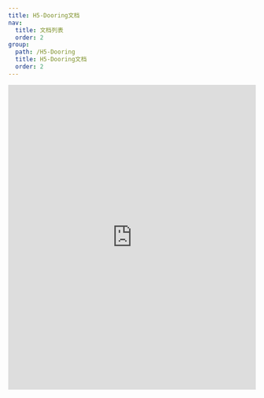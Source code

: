 ```yaml
---
title: H5-Dooring文档
nav:
  title: 文档列表
  order: 2
group:
  path: /H5-Dooring
  title: H5-Dooring文档
  order: 2
---
```


<iframe src="http://h5.dooring.cn/doc" frameborder="0" width="100%" height="620px"></iframe>
